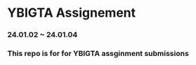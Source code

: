 # YBIGTA Assignement
### 24.01.02 ~ 24.01.04
### This repo is for for YBIGTA assginment submissions

